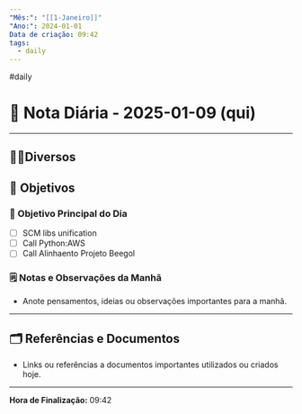 ```yaml
---
"Mês:": "[[1-Janeiro]]"
"Ano:": 2024-01-01
Data de criação: 09:42
tags:
  - daily
---
```

#daily
# 📅 Nota Diária - 2025-01-09 (qui)
---
## 🤝🏻Diversos

## 🌄 Objetivos
### 🎯 Objetivo Principal do Dia
- [ ] SCM libs unification
- [ ] Call Python:AWS
- [ ] Call Alinhaento Projeto Beegol

### 🗒️ Notas e Observações da Manhã
- Anote pensamentos, ideias ou observações importantes para a manhã.
---
## 🗂️ Referências e Documentos
- Links ou referências a documentos importantes utilizados ou criados hoje.

---

**Hora de Finalização:** 09:42
